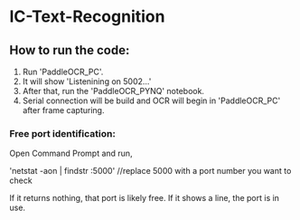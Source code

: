 # IC-Text-Recognition

## How to run the code:

1. Run 'PaddleOCR_PC'.
2. It will show 'Listenining on 5002...'
3. After that, run the 'PaddleOCR_PYNQ' notebook.
4. Serial connection will be build and OCR will begin in 'PaddleOCR_PC' after frame capturing.

### Free port identification:

Open Command Prompt and run,

'netstat -aon | findstr :5000'	//replace 5000 with a port number you want to check

If it returns nothing, that port is likely free.
If it shows a line, the port is in use.
